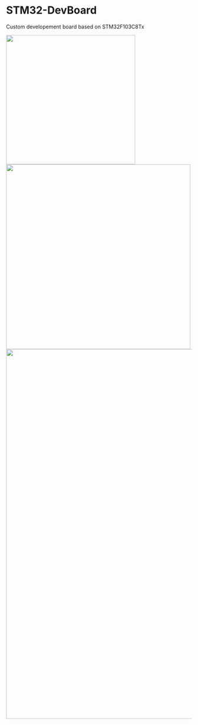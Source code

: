 # STM32-DevBoard
Custom developement board based on STM32F103C8Tx

<img src="https://github.com/Luca452/STM32-DevBoard/assets/36864265/120dbc71-8fe9-4550-8b0d-dad7a49f6a90" width="350" />

<img src="https://github.com/Luca452/STM32-DevBoard/assets/36864265/034d35a7-7332-4782-bbc5-be7df18e6d17" width="500" />

<img src="https://github.com/Luca452/STM32-DevBoard/assets/36864265/1a193523-0826-4218-95ec-5d23f1efc835" width="1000" />

